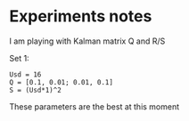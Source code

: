 # Experiments notes

I am playing with Kalman matrix Q and R/S

Set 1: 

    Usd = 16
    Q = [0.1, 0.01; 0.01, 0.1]
    S = (Usd*1)^2
    
These parameters are the best at this moment
